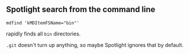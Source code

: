 ## Spotlight search from the command line

```shell
mdfind 'kMDItemFSName="bin"'
```

rapidly finds all `bin` directories.

`.git` doesn't turn up anything, so maybe Spotlight ignores that by default.
